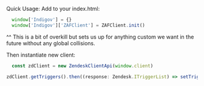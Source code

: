Quick Usage: 
Add to your index.html:
```typescript
  window['Indigov'] = {}
  window['Indigov']['ZAFClient'] = ZAFClient.init()
```

^^ This is a bit of overkill but sets us up for anything custom we want in the future without any global collisions.

Then instantiate new client:

```typescript
  const zdClient = new ZendeskClientApi(window.client)

zdClient.getTriggers().then((response: Zendesk.ITriggerList) => setTriggers(response.triggers))
```
